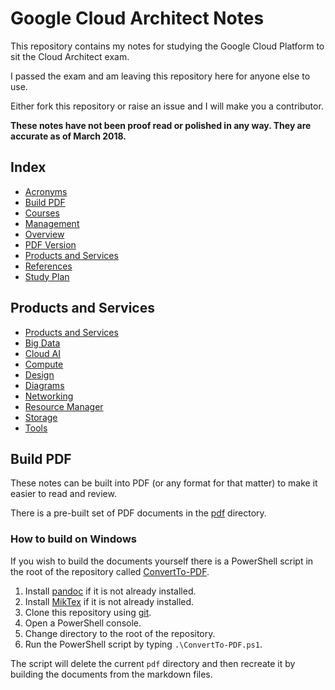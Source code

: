 # Google Cloud Architect Notes

This repository contains my notes for studying the Google Cloud Platform to sit the Cloud Architect exam.

I passed the exam and am leaving this repository here for anyone else to use.

Either fork this repository or raise an issue and I will make you a contributor.

__These notes have not been proof read or polished in any way. They are accurate as of March 2018.__

## Index

* [Acronyms](/Acronyms.md)
* [Build PDF](#build-pdf)
* [Courses](/Courses.md)
* [Management](/Management.md)
* [Overview](/Overview.md)
* [PDF Version](/pdf)
* [Products and Services](#products-and-services)
* [References](/References.md)
* [Study Plan](/Study%20Plan.md)

## Products and Services

* [Products and Services](Products%20and%20Services.md)
* [Big Data](/Big%20Data)
* [Cloud AI](/Cloud%20AI)
* [Compute](/Compute)
* [Design](/Design)
* [Diagrams](/Diagrams)
* [Networking](/Networking)
* [Resource Manager](/Resource%20Manager)
* [Storage](/Storage)
* [Tools](/Tools)

## Build PDF

These notes can be built into PDF (or any format for that matter) to make it easier to read and review.

There is a pre-built set of PDF documents in the [pdf](/pdf) directory.

### How to build on Windows

If you wish to build the documents yourself there is a PowerShell script in the root of the repository called [ConvertTo-PDF](/ConvertTo-PDF.ps1).

1. Install [pandoc](http://pandoc.org/) if it is not already installed.
1. Install [MikTex](https://miktex.org/) if it is not already installed.
1. Clone this repository using [git](https://git-scm.com/).
1. Open a PowerShell console.
1. Change directory to the root of the repository.
1. Run the PowerShell script by typing `.\ConvertTo-PDF.ps1`.

The script will delete the current `pdf` directory and then recreate it by building the documents from the markdown files.